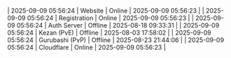 | 2025-09-09 05:56:24 | Website | Online | 2025-09-09 05:56:23 |
| 2025-09-09 05:56:24 | Registration | Online | 2025-09-09 05:56:23 |
| 2025-09-09 05:56:24 | Auth Server | Offline | 2025-08-18 09:33:31 |
| 2025-09-09 05:56:24 | Kezan (PvE) | Offline | 2025-08-03 17:58:02 |
| 2025-09-09 05:56:24 | Gurubashi (PvP) | Offline | 2025-08-23 21:44:06 |
| 2025-09-09 05:56:24 | Cloudflare | Online | 2025-09-09 05:56:23 |
